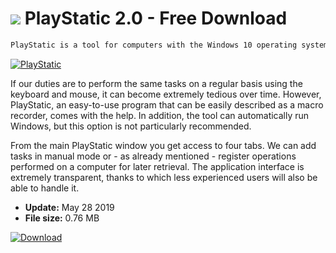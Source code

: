 # ![](https://cdn.softexe.net/static/icon/f/playstatic-9738.png) PlayStatic 2.0 - Free Download

```sh
PlayStatic is a tool for computers with the Windows 10 operating system that allows you to automate various operations performed during daily work.
```
[![PlayStatic](https://gallery.dpcdn.pl/imgc/Tools/85365/g_-_420x350_1.5_-_x251659fc-0217-44b8-8be0-ee39555d0e41.jpg)](https://softexe.net/win/system/control/playstatic:agch.html)

If our duties are to perform the same tasks on a regular basis using the keyboard and mouse, it can become extremely tedious over time. However, PlayStatic, an easy-to-use program that can be easily described as a macro recorder, comes with the help. In addition, the tool can automatically run Windows, but this option is not particularly recommended.
 
 From the main PlayStatic window you get access to four tabs. We can add tasks in manual mode or - as already mentioned - register operations performed on a computer for later retrieval. The application interface is extremely transparent, thanks to which less experienced users will also be able to handle it.


- **Update:** May 28 2019
- **File size:** 0.76 MB

[![Download](https://cdn.softexe.net/static/img/download.png)](https://softexe.net/win/system/control/playstatic:agch.html)

